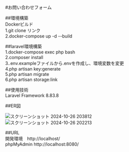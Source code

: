 #お問い合わせフォーム

##環境構築  
Dockerビルド  
1.git clone リンク  
2.docker-compose up -d --build

##laravel環境構築  
1.docker-compose exec php bash  
2.composer install  
3..env.exampleファイルから.envを作成し、環境変数を変更  
4.php artisan key:generate  
5.php artisan migrate  
6.php artisan storage:link

##使用技術  
Laravel Framework 8.83.8

##ER図

![スクリーンショット 2024-10-26 203812](https://github.com/user-attachments/assets/f74faa71-efa9-45cd-8904-6f03dfc674fa)
![スクリーンショット 2024-10-26 202213](https://github.com/user-attachments/assets/1e25e300-f032-4240-a2ae-bb4a06fac40c)


##URL  
開発環境　http://localhost/  
phpMyAdmin http://localhost:8080/
